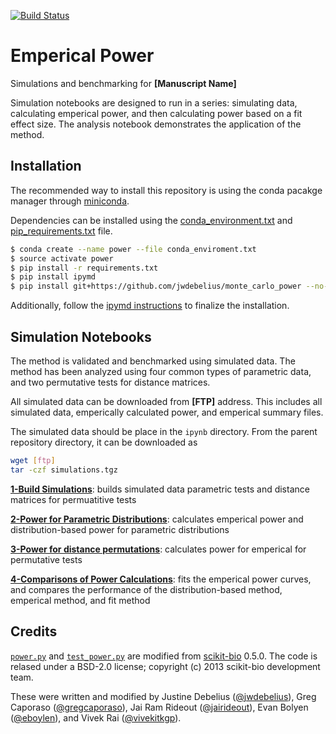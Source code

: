 [![Build Status](https://travis-ci.org/jwdebelius/Machiavellian.svg?branch=master)](https://travis-ci.org/jwdebelius/Machiavellian)


# Emperical Power
Simulations and benchmarking for **[Manuscript Name]**

Simulation notebooks are designed to run in a series: simulating data, calculating emperical power, and then calculating power based on a fit effect size. The analysis notebook demonstrates the application of the method.

## Installation
The recommended way to install this repository is using the conda pacakge manager through [miniconda](http://conda.pydata.org/miniconda.html).

Dependencies can be installed using the [conda_environment.txt](conda_enviroment.txt) and [pip_requirements.txt](pip_requirements.txt) file.

```bash
$ conda create --name power --file conda_enviroment.txt
$ source activate power
$ pip install -r requirements.txt
$ pip install ipymd
$ pip install git+https://github.com/jwdebelius/monte_carlo_power --no-deps
```
Additionally, follow the [ipymd instructions](https://github.com/rossant/ipymd) to finalize the installation.

## Simulation Notebooks

The method is validated and benchmarked using simulated data. The method has been analyzed using four common types of parametric data, and two permutative tests for distance matrices.

 All simulated data can be downloaded from **[FTP]** address. This includes all simulated data, emperically calculated power, and emperical summary files. 

The simulated data should be place in the `ipynb` directory. From the parent repository directory, it can be downloaded as

```bash
wget [ftp]
tar -czf simulations.tgz
```

[**1-Build Simulations**](ipynb/1-Build%20Simulations.ipynb): builds simulated data parametric tests and distance matrices for permuatitive tests

[**2-Power for Parametric Distributions**](ipynb/2-Power%20for%20Parametric%20Distributions.ipynb): calculates emperical power and distribution-based power for parametric distributions

[**3-Power for distance permutations**](ipynb/3-Power%20for%20distance%20permutations.ipynb): calculates power for emperical for permutative tests

[**4-Comparisons of Power Calculations**](ipynb/4-Comparisons%20of%20Power%20Calculations.ipynb): fits the emperical power curves, and compares the performance of the distribution-based method, emperical method, and fit method

## Credits

[`power.py`](https://github.com/biocore/scikit-bio/blob/master/skbio/stats/power.py) and [`test_power.py`](https://github.com/biocore/scikit-bio/blob/master/skbio/stats/tests/test_power.py) are modified from [scikit-bio](www.scikit-bio.org) 0.5.0. The code is relased under a BSD-2.0 license; copyright (c) 2013 scikit-bio development team.

These were written and modified by Justine Debelius ([@jwdebelius](https://github.com/jwdebelius)), Greg Caporaso ([@gregcaporaso](https://github.com/gregcaporaso)), Jai Ram Rideout ([@jairideout](https://github.com/jairideout)), Evan Bolyen ([@eboylen](https://github.com/ebolyen)), and Vivek Rai ([@vivekitkgp](https://github.com/vivekiitkgp)).
